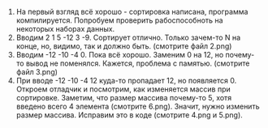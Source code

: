1. На первый взгляд всё хорошо - сортировка написана, программа компилируется. Попробуем проверить рабоспособноть на
   некоторых наборах данных.
2. Вводим 2 1 5 -12 3 -9. Сортирует отлично. Только зачем-то N на конце, но, видимо, так и должно быть. (смотрите файл
   2.png)
3. Вводим -12 -10 -4 0. Пока всё хорошо. Заменим 0 на 12, но почему-то вывод не поменялся. Кажется, проблема с
   памятью. (смотрите файл 3.png)
4. При вводе -12 -10 -4 12 куда-то пропадает 12, но появляется 0. Откроем отладчик и посмотрим, как изменяется массив
   при сортировке. Заметим, что размер массива почему-то 5, хотя введено всего 4 элемента (смотрите 6.png). Значит, нужно изменить размер
   массива. Исправим это в коде (смотрите 4.png и 5.png).  